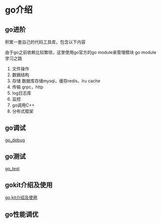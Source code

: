 # go介绍

## go进阶
积累一套自己的代码工具库，包含以下内容

由于go之前依赖比较繁琐，这里使用go官方的go module来管理模块
go module学习之路


1. 文件操作
2. 数据结构
3. 存储
  数据库存储mysql，缓存redis，lru cache
4. 传输
  grpc，http
5. log日志库
6. 监控
4. go调用C++
5. 分布式框架

## go调试
[go_debug](go_debug.md)

## go测试
[go_test](go_test.md)

## gokit介绍及使用
[go kit介绍及使用](gokit/gokit.md)


## go性能调优

